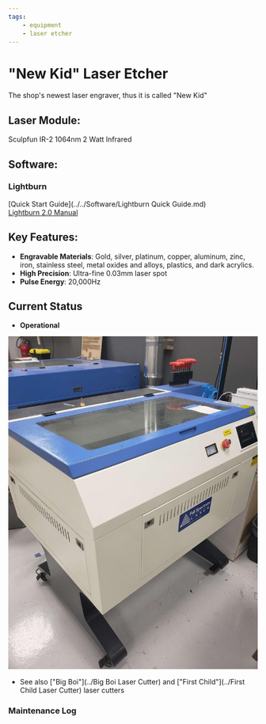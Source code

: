```yaml
---
tags:
    - equipment
    - laser etcher
---
```

# "New Kid"  Laser Etcher

The shop's newest laser engraver, thus it is called "New Kid"
## Laser Module:
Sculpfun IR-2 1064nm 2 Watt Infrared
## Software:
### Lightburn
[Quick Start Guide](../../Software/Lightburn Quick Guide.md)  
[Lightburn 2.0 Manual](https://lightburnsoftware.github.io/DocsResources/PDF/LB/LightBurn2.0.pdf)
  
## Key Features:

- **Engravable Materials**: Gold, silver, platinum, copper, aluminum, zinc, iron, stainless steel, metal oxides and alloys, plastics, and dark acrylics.
- **High Precision**: Ultra-fine 0.03mm laser spot  
- **Pulse Energy**: 20,000Hz

## Current Status

- **Operational**

![ ](../images/lasercutters/new.kid.far.jpg)

  * See also ["Big Boi"](../Big Boi Laser Cutter) and ["First Child"](../First Child Laser Cutter) laser cutters

### Maintenance Log
